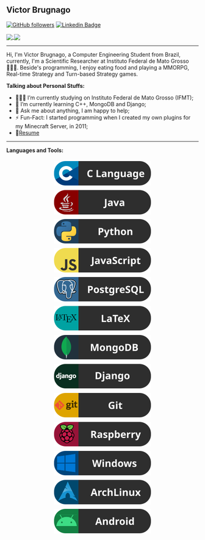 ## Victor Brugnago
[![GitHub followers](https://img.shields.io/github/followers/VictorBrugnago?label=GitHub%20Followers)](https://github.com/VictorBrugnago?tab=followers)
[![Linkedin Badge](https://img.shields.io/badge/VictorBrugnago-blue?style=flat&logo=Linkedin&logoColor=white&link=https://www.linkedin.com/in/joão-victor-brugnago-de-rezende/)](https://www.linkedin.com/in/joão-victor-brugnago-de-rezende/)

<a href="https://github.com/VictorBrugnago/github-readme-stats">
    <img align="center" src="https://github-readme-stats.vercel.app/api/top-langs/?username=VictorBrugnago&layout=compact" />
    <img align="center" src="https://github-readme-stats.vercel.app/api?username=VictorBrugnago&show_icons=true&hide_rank=true&count_private=true&hide=stars" />
</a>

---------------------------------------------------------------------------------------------------------------------------------------------------------------------------------
Hi, I'm Victor Brugnago, a Computer Engineering Student from Brazil, currently, I'm a Scientific Researcher at Instituto Federal de Mato Grosso 🙍🏽‍♂️. Beside's programming, I enjoy eating food and playing a MMORPG, Real-time Strategy and Turn-based Strategy games.

**Talking about Personal Stuffs:**

- 👨🏽‍💻 I’m currently studying on Instituto Federal de Mato Grosso (IFMT);
- 🌱 I’m currently learning C++, MongoDB and Django; 
- 💬 Ask me about anything, I am happy to help;
- ⚡️ Fun-Fact: I started programming when I created my own plugins for my Minecraft Server, in 2011;
- 📝[Resume](http://lattes.cnpq.br/2439519957293998)

---------------------------------------------------------------------------------------------------------------------------------------------------------------------------------
**Languages and Tools:**  

<p align="center">
    <img src="resources/C.svg" alt="C Language" style="vertical-align:top; margin:6px 4px">
    <img src="resources/Java.svg" alt="Java" style="vertical-align:top; margin:6px 4px">
    <img src="resources/Python.svg" alt="Python" style="vertical-align:top; margin:6px 4px">
    <img src="resources/JavaScript.svg" alt="JavaScript" style="vertical-align:top; margin:6px 4px">
    <img src="resources/PostgreSQL.svg" alt="Postgre SQL" style="vertical-align:top; margin:6px 4px">
    <img src="resources/LaTeX.svg" alt="LaTeX" style="vertical-align:top; margin:6px 4px">
    <img src="resources/MongoDB.svg" alt="MongoDB" style="vertical-align:top; margin:6px 4px">
    <img src="resources/Django.svg" alt="Django" style="vertical-align:top; margin:6px 4px">
    <img src="resources/Git.svg" alt="Git" style="vertical-align:top; margin:6px 4px">
    <img src="resources/Raspberry.svg" alt="Raspberry PI" style="vertical-align:top; margin:6px 4px">
    <img src="resources/Windows.svg" alt="Windows" style="vertical-align:top; margin:6px 4px">
    <img src="resources/ArchLinux.svg" alt="Arch Linux" style="vertical-align:top; margin:6px 4px">
    <img src="resources/Android.svg" alt="Android" style="vertical-align:top; margin:6px 4px">
</p>